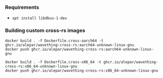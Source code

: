 ### Requirements
- `apt install libdbus-1-dev`

### Building custom cross-rs images
```shell
docker build . -f Dockerfile.cross-aarch64 -t ghcr.io/alepar/wavething-cross-rs:aarch64-unknown-linux-gnu
docker push ghcr.io/alepar/wavething-cross-rs:aarch64-unknown-linux-gnu

docker build . -f Dockerfile.cross-x86_64 -t ghcr.io/alepar/wavething-cross-rs:x86_64-unknown-linux-gnu
docker push ghcr.io/alepar/wavething-cross-rs:x86_64-unknown-linux-gnu
```